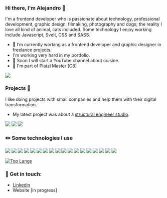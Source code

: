 ### Hi there, I'm Alejandro 👋

I'm a frontend developer who is passionate about technology, professional development, graphic design, filmaking, photography and dogs; the reality I love all kind of animal, cats included. Some technology I enjoy working include Javascript, Svelt, CSS and SASS. 

- 🔭 I’m currently working as a frontend developer and graphic designer in freelance projects.
- I'm working very hard in my portfolio.
- 🍳 Soon I will start a YouTube channel about cuisine.
- 🌱 I'm part of Platzi Master [C8]  

[<img src="https://img.shields.io/badge/Platzi%20Master-C8-%98CA3F?style=for-the-badge&logo=platzi" />](https://platzi.com/p/kbzaso/)

### Projects 🚀

I like doing projects with small companies and help them with their digital transformation.

- My latest project was about a [structural engineer studio](https://vge.cl/). 

[<img src="https://img.shields.io/badge/-Behance-blue?style=for-the-badge&logo=behance&logoColor=white" />](https://www.behance.net/kbzaso)
[<img src="https://img.shields.io/badge/-Dribble-e33177?style=for-the-badge&logo=dribbble&logoColor=white" />](https://dribbble.com/kbzaso)
[<img src="https://img.shields.io/badge/Codepen-000000?style=for-the-badge&logo=codepen&logoColor=white" />](https://codepen.io/kbzaso)

### ✏️ Some technologies I use
![](https://img.shields.io/badge/HTML5-E34F26?style=for-the-badge&logo=html5&logoColor=white)
![](https://img.shields.io/badge/CSS3-1572B6?style=for-the-badge&logo=css3&logoColor=white)
![](https://img.shields.io/badge/JavaScript-323330?style=for-the-badge&logo=javascript&logoColor=F7DF1E)
![](https://img.shields.io/badge/Node.js-339933?style=for-the-badge&logo=nodedotjs&logoColor=white)
![](https://img.shields.io/badge/Vercel-000000?style=for-the-badge&logo=vercel&logoColor=white)
![](https://img.shields.io/badge/Sass-CC6699?style=for-the-badge&logo=sass&logoColor=white)
![](https://img.shields.io/badge/mac%20os-000000?style=for-the-badge&logo=apple&logoColor=white)
![](https://img.shields.io/badge/travis_CI-3EAAAF?style=for-the-badge&logo=travisci&logoColor=white)
![](https://img.shields.io/badge/Netlify-00C7B7?style=for-the-badge&logo=netlify&logoColor=white)
![](https://img.shields.io/badge/Notion-000000?style=for-the-badge&logo=notion&logoColor=white)
![](https://img.shields.io/badge/Figma-F24E1E?style=for-the-badge&logo=figma&logoColor=white)
![](https://img.shields.io/badge/Adobe-After%20Effects-CF96FD?style=for-the-badge&logo=Adobe-After-Effects&labelColor=393665&logoWidth=15)
![](https://img.shields.io/badge/Adobe-Photoshop-31A8FF?style=for-the-badge&logo=Adobe-Photoshop&labelColor=0a446b&logoWidth=15)
![](https://img.shields.io/badge/Adobe-Premiere%20Pro-9999FF?style=for-the-badge&logo=Adobe-Premiere%20Pro&labelColor=2f2f5b&logoWidth=15)
![](https://img.shields.io/badge/Adobe%20Illustrator-FF9A00?style=for-the-badge&logo=adobe%20illustrator&logoColor=white)
![](https://img.shields.io/badge/affinitydesginer-%231B72BE.svg?style=for-the-badge&logo=affinity-designer&logoColor=white)
![](https://img.shields.io/badge/affinityphoto-%237E4DD2.svg?style=for-the-badge&logo=affinity-photo&logoColor=white)
![](https://img.shields.io/badge/iTerm2-000000?style=for-the-badge&logo=iterm2&logoColor=white)

[![Top Langs](https://github-readme-stats.vercel.app/api/top-langs/?username=anuraghazra&layout=compact)](https://github.com/anuraghazra/github-readme-stats)

### 📢 Get in touch:
- [Linkedin](https://www.linkedin.com/in/alejandrosapa/)
- Website [in progress]

